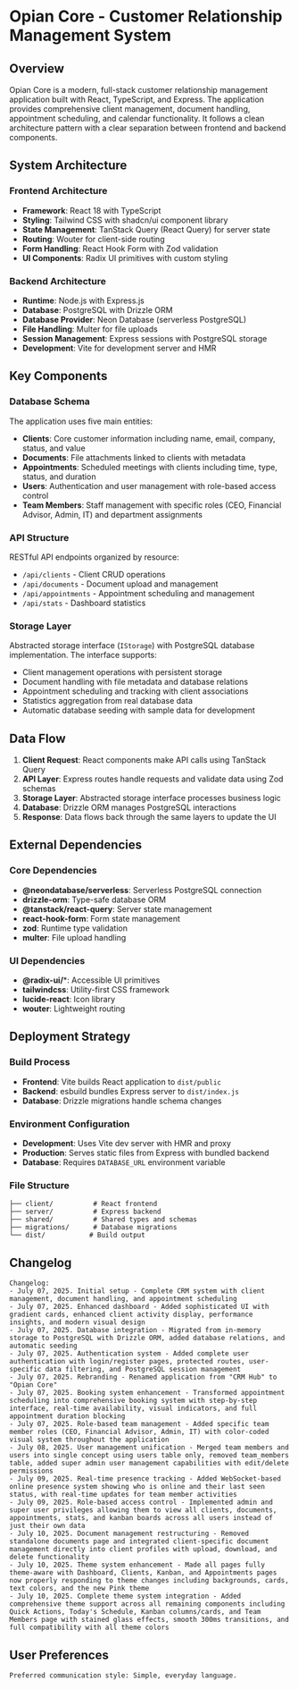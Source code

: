 # Opian Core - Customer Relationship Management System

## Overview

Opian Core is a modern, full-stack customer relationship management application built with React, TypeScript, and Express. The application provides comprehensive client management, document handling, appointment scheduling, and calendar functionality. It follows a clean architecture pattern with a clear separation between frontend and backend components.

## System Architecture

### Frontend Architecture
- **Framework**: React 18 with TypeScript
- **Styling**: Tailwind CSS with shadcn/ui component library
- **State Management**: TanStack Query (React Query) for server state
- **Routing**: Wouter for client-side routing
- **Form Handling**: React Hook Form with Zod validation
- **UI Components**: Radix UI primitives with custom styling

### Backend Architecture
- **Runtime**: Node.js with Express.js
- **Database**: PostgreSQL with Drizzle ORM
- **Database Provider**: Neon Database (serverless PostgreSQL)
- **File Handling**: Multer for file uploads
- **Session Management**: Express sessions with PostgreSQL storage
- **Development**: Vite for development server and HMR

## Key Components

### Database Schema
The application uses five main entities:
- **Clients**: Core customer information including name, email, company, status, and value
- **Documents**: File attachments linked to clients with metadata
- **Appointments**: Scheduled meetings with clients including time, type, status, and duration
- **Users**: Authentication and user management with role-based access control
- **Team Members**: Staff management with specific roles (CEO, Financial Advisor, Admin, IT) and department assignments

### API Structure
RESTful API endpoints organized by resource:
- `/api/clients` - Client CRUD operations
- `/api/documents` - Document upload and management
- `/api/appointments` - Appointment scheduling and management
- `/api/stats` - Dashboard statistics

### Storage Layer
Abstracted storage interface (`IStorage`) with PostgreSQL database implementation. The interface supports:
- Client management operations with persistent storage
- Document handling with file metadata and database relations
- Appointment scheduling and tracking with client associations
- Statistics aggregation from real database data
- Automatic database seeding with sample data for development

## Data Flow

1. **Client Request**: React components make API calls using TanStack Query
2. **API Layer**: Express routes handle requests and validate data using Zod schemas
3. **Storage Layer**: Abstracted storage interface processes business logic
4. **Database**: Drizzle ORM manages PostgreSQL interactions
5. **Response**: Data flows back through the same layers to update the UI

## External Dependencies

### Core Dependencies
- **@neondatabase/serverless**: Serverless PostgreSQL connection
- **drizzle-orm**: Type-safe database ORM
- **@tanstack/react-query**: Server state management
- **react-hook-form**: Form state management
- **zod**: Runtime type validation
- **multer**: File upload handling

### UI Dependencies
- **@radix-ui/***: Accessible UI primitives
- **tailwindcss**: Utility-first CSS framework
- **lucide-react**: Icon library
- **wouter**: Lightweight routing

## Deployment Strategy

### Build Process
- **Frontend**: Vite builds React application to `dist/public`
- **Backend**: esbuild bundles Express server to `dist/index.js`
- **Database**: Drizzle migrations handle schema changes

### Environment Configuration
- **Development**: Uses Vite dev server with HMR and proxy
- **Production**: Serves static files from Express with bundled backend
- **Database**: Requires `DATABASE_URL` environment variable

### File Structure
```
├── client/          # React frontend
├── server/          # Express backend
├── shared/          # Shared types and schemas
├── migrations/      # Database migrations
└── dist/           # Build output
```

## Changelog

```
Changelog:
- July 07, 2025. Initial setup - Complete CRM system with client management, document handling, and appointment scheduling
- July 07, 2025. Enhanced dashboard - Added sophisticated UI with gradient cards, enhanced client activity display, performance insights, and modern visual design
- July 07, 2025. Database integration - Migrated from in-memory storage to PostgreSQL with Drizzle ORM, added database relations, and automatic seeding
- July 07, 2025. Authentication system - Added complete user authentication with login/register pages, protected routes, user-specific data filtering, and PostgreSQL session management
- July 07, 2025. Rebranding - Renamed application from "CRM Hub" to "Opian Core"
- July 07, 2025. Booking system enhancement - Transformed appointment scheduling into comprehensive booking system with step-by-step interface, real-time availability, visual indicators, and full appointment duration blocking
- July 07, 2025. Role-based team management - Added specific team member roles (CEO, Financial Advisor, Admin, IT) with color-coded visual system throughout the application
- July 08, 2025. User management unification - Merged team members and users into single concept using users table only, removed team_members table, added super admin user management capabilities with edit/delete permissions
- July 09, 2025. Real-time presence tracking - Added WebSocket-based online presence system showing who is online and their last seen status, with real-time updates for team member activities
- July 09, 2025. Role-based access control - Implemented admin and super user privileges allowing them to view all clients, documents, appointments, stats, and kanban boards across all users instead of just their own data
- July 10, 2025. Document management restructuring - Removed standalone documents page and integrated client-specific document management directly into client profiles with upload, download, and delete functionality
- July 10, 2025. Theme system enhancement - Made all pages fully theme-aware with Dashboard, Clients, Kanban, and Appointments pages now properly responding to theme changes including backgrounds, cards, text colors, and the new Pink theme
- July 10, 2025. Complete theme system integration - Added comprehensive theme support across all remaining components including Quick Actions, Today's Schedule, Kanban columns/cards, and Team Members page with stained glass effects, smooth 300ms transitions, and full compatibility with all theme colors
```

## User Preferences

```
Preferred communication style: Simple, everyday language.
```